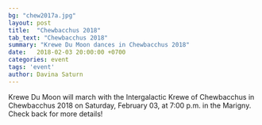 ```yaml
---
bg: "chew2017a.jpg"
layout: post
title:  "Chewbacchus 2018"
tab_text: "Chewbacchus 2018"
summary: "Krewe Du Moon dances in Chewbacchus 2018"
date:   2018-02-03 20:00:00 +0700
categories: event
tags: 'event'
author: Davina Saturn
---
```


Krewe Du Moon will march with the Intergalactic Krewe of Chewbacchus in Chewbacchus 2018 on Saturday, February 03, at 7:00 p.m. in the Marigny. Check back for more details!
